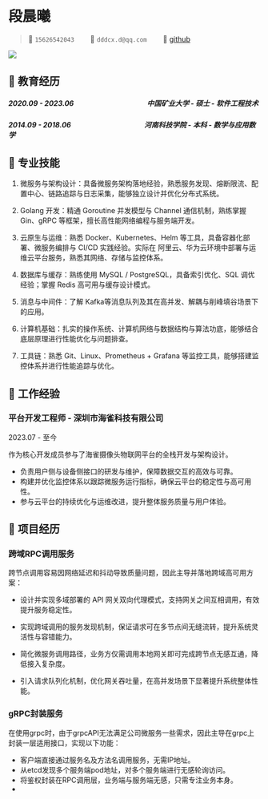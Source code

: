 # 段晨曦

> <span class="icon">&#xe60f;</span> `15626542043`&emsp;&emsp;
> <span class="icon">&#xe7ca;</span> `dddcx.d@qq.com`&emsp;&emsp;
> <span class="icon">&#xe600;</span> [github](https://github.com/CharlesDCXX?tab=repositories)

<img class="avatar" src="https://avatars.githubusercontent.com/u/583231?v=4">

## &#xe80c; 教育经历
<div class="entry-title">
    <h5> 2020.09 - 2023.06 &emsp;&emsp;&emsp;&emsp;&emsp;&emsp;&emsp;&emsp;&emsp;&emsp; 中国矿业大学 - 硕士 - 软件工程技术 </h5> 
</div>
<div class="entry-title">    
    <h5> 2014.09 - 2018.06 &emsp;&emsp;&emsp;&emsp;&emsp;&emsp;&emsp;&emsp;&emsp;&emsp; 河南科技学院 - 本科 - 数学与应用数学 </h5> 
</div>

## &#xe618; 专业技能
1. 微服务与架构设计：具备微服务架构落地经验，熟悉服务发现、熔断限流、配置中心、链路追踪与日志采集，能够独立设计并优化分布式系统。

2. Golang 开发：精通 Goroutine 并发模型与 Channel 通信机制，熟练掌握 Gin、gRPC 等框架，擅长高性能网络编程与服务端开发。

3. 云原生与运维：熟悉 Docker、Kubernetes、Helm 等工具，具备容器化部署、微服务编排与 CI/CD 实践经验。实际在 阿里云、华为云环境中部署与运维云平台服务，熟悉其网络、存储与监控体系。

4. 数据库与缓存：熟练使用 MySQL / PostgreSQL，具备索引优化、SQL 调优经验；掌握 Redis 高可用与缓存设计模式。

5. 消息与中间件：了解 Kafka等消息队列及其在高并发、解耦与削峰填谷场景下的应用。

6. 计算机基础：扎实的操作系统、计算机网络与数据结构与算法功底，能够结合底层原理进行性能优化与问题排查。

7. 工具链：熟悉 Git、Linux、Prometheus + Grafana 等监控工具，能够搭建监控体系并进行性能追踪与优化。

## &#xe618; 工作经验

<div alt="entry-title">
    <h3>平台开发工程师 - 深圳市海雀科技有限公司</h3> 
    <p>2023.07 - 至今</p>
</div>

作为核心开发成员参与了海雀摄像头物联网平台的全栈开发与架构设计。

- 负责用户侧与设备侧接口的研发与维护，保障数据交互的高效与可靠。
- 构建并优化监控体系以跟踪微服务运行指标，确保云平台的稳定性与高可用性。
- 参与云平台的持续优化与运维改进，提升整体服务质量与用户体验。


## &#xe635; 项目经历

<div class="entry-title">
    <h3>跨域RPC调用服务</h3>
</div>

跨节点调用容易因网络延迟和抖动导致质量问题，因此主导并落地跨域高可用方案：
- 设计并实现多域部署的 API 网关双向代理模式，支持网关之间互相调用，有效提升服务稳定性。

- 实现跨域调用的服务发现机制，保证请求可在多节点间无缝流转，提升系统灵活性与容错能力。

- 简化微服务调用路径，业务方仅需调用本地网关即可完成跨节点无感互通，降低接入复杂度。

- 引入请求队列化机制，优化网关吞吐量，在高并发场景下显著提升系统整体性能。


<div class="entry-title">
    <h3>gRPC封装服务</h3> 
</div>

在使用grpc时，由于grpcAPI无法满足公司微服务一些需求，因此主导在grpc上封装一层适用接口，实现以下功能：

- 客户端直接通过服务名及方法名调用服务，无需IP地址。
- 从etcd发现多个服务端pod地址，对多个服务端进行无感轮询访问。
- 将鉴权封装在RPC调用层，业务端与服务端无感，只需专注业务本身。
- 
